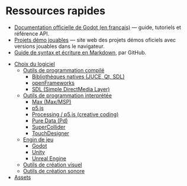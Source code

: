 # Ressources rapides

- [Documentation officielle de Godot (en français)](https://docs.godotengine.org/fr/4.x/index.html) — guide, tutoriels et référence API.
- [Projets démo jouables](https://tim-montmorency.com/godot-doc/#/godot-demo-projects/)  —  site web des projets démos oficiels avec versions jouables dans le navigateur.
- [Guide de syntax et écriture en Markdown](https://docs.github.com/fr/get-started/writing-on-github/getting-started-with-writing-and-formatting-on-github/basic-writing-and-formatting-syntax), par GitHub.

<!-- start-replace-subnav -->
* [Choix du logiciel](/05-ressources-rapides/02-logiciels/)
    * [Outils de programmation compilé](/05-ressources-rapides/02-logiciels/00-compile/)
        * [Bibliothèques natives (JUCE, Qt, SDL)](/05-ressources-rapides/02-logiciels/00-compile/juce/)
        * [openFrameworks](/05-ressources-rapides/02-logiciels/00-compile/openframeworks/)
        * [SDL (Simple DirectMedia Layer)](/05-ressources-rapides/02-logiciels/00-compile/sdl/)
    * [Outils de programmation interprétée ](/05-ressources-rapides/02-logiciels/01-interprete/)
        * [Max (Max/MSP)](/05-ressources-rapides/02-logiciels/01-interprete/max/)
        * [p5.js](/05-ressources-rapides/02-logiciels/01-interprete/p5js/)
        * [Processing / p5.js (creative coding)](/05-ressources-rapides/02-logiciels/01-interprete/processing/)
        * [Pure Data (Pd)](/05-ressources-rapides/02-logiciels/01-interprete/pure-data/)
        * [SuperCollider](/05-ressources-rapides/02-logiciels/01-interprete/supercollider/)
        * [TouchDesigner](/05-ressources-rapides/02-logiciels/01-interprete/touchdesigner/)
    * [Engin de jeu](/05-ressources-rapides/02-logiciels/02-engin-de-jeux/)
        * [Godot](/05-ressources-rapides/02-logiciels/02-engin-de-jeux/godot/)
        * [Unity](/05-ressources-rapides/02-logiciels/02-engin-de-jeux/unity/)
        * [Unreal Engine](/05-ressources-rapides/02-logiciels/02-engin-de-jeux/unreal/)
    * [Outils de création visuel](/05-ressources-rapides/02-logiciels/10-creation-visuelle/)
    * [Outils de création sonore](/05-ressources-rapides/02-logiciels/20-creation-sonore/)
* [Assets](/05-ressources-rapides/03-assets/)
<!-- end-replace-subnav -->